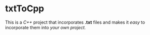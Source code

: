 # txtToCpp
This is a *C++* project that incorporates **.txt** files and makes it *easy* to incorporate them into *your own project.*
